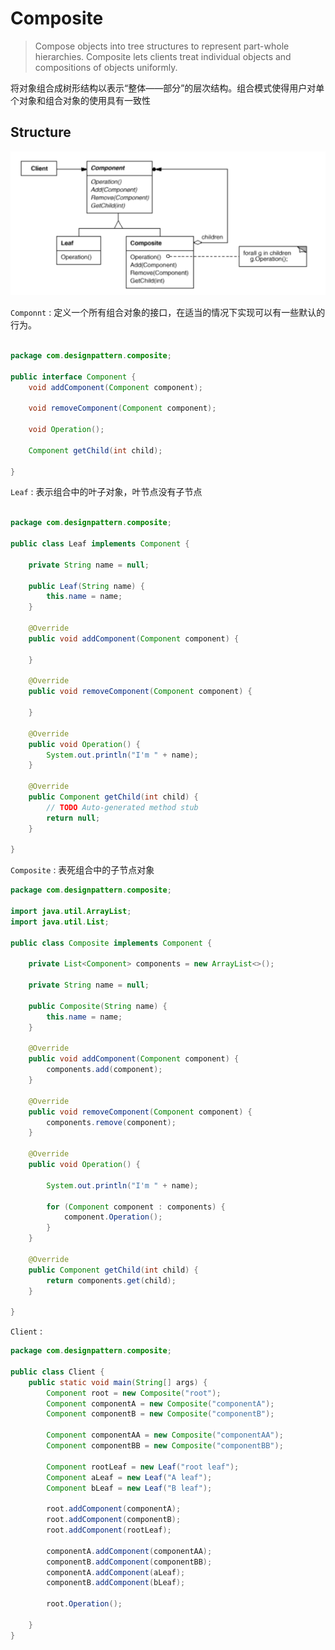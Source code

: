 # Composite

> Compose objects into tree structures to represent part-whole hierarchies.
Composite lets clients treat individual objects and compositions of objects
uniformly.

将对象组合成树形结构以表示“整体——部分”的层次结构。组合模式使得用户对单个对象和组合对象的使用具有一致性

## Structure

![](img/composite/composite.png)

```Componnt``` : 定义一个所有组合对象的接口，在适当的情况下实现可以有一些默认的行为。

```java

package com.designpattern.composite;

public interface Component {
    void addComponent(Component component);

    void removeComponent(Component component);

    void Operation();

    Component getChild(int child);

}


```


```Leaf``` : 表示组合中的叶子对象，叶节点没有子节点

```java

package com.designpattern.composite;

public class Leaf implements Component {

    private String name = null;

    public Leaf(String name) {
        this.name = name;
    }

    @Override
    public void addComponent(Component component) {

    }

    @Override
    public void removeComponent(Component component) {

    }

    @Override
    public void Operation() {
        System.out.println("I'm " + name);
    }

    @Override
    public Component getChild(int child) {
        // TODO Auto-generated method stub
        return null;
    }

}


```


```Composite``` : 表死组合中的子节点对象

```java
package com.designpattern.composite;

import java.util.ArrayList;
import java.util.List;

public class Composite implements Component {

    private List<Component> components = new ArrayList<>();

    private String name = null;

    public Composite(String name) {
        this.name = name;
    }

    @Override
    public void addComponent(Component component) {
        components.add(component);
    }

    @Override
    public void removeComponent(Component component) {
        components.remove(component);
    }

    @Override
    public void Operation() {

        System.out.println("I'm " + name);

        for (Component component : components) {
            component.Operation();
        }
    }

    @Override
    public Component getChild(int child) {
        return components.get(child);
    }

}


```


```Client``` :

```java
package com.designpattern.composite;

public class Client {
    public static void main(String[] args) {
        Component root = new Composite("root");
        Component componentA = new Composite("componentA");
        Component componentB = new Composite("componentB");

        Component componentAA = new Composite("componentAA");
        Component componentBB = new Composite("componentBB");

        Component rootLeaf = new Leaf("root leaf");
        Component aLeaf = new Leaf("A leaf");
        Component bLeaf = new Leaf("B leaf");

        root.addComponent(componentA);
        root.addComponent(componentB);
        root.addComponent(rootLeaf);

        componentA.addComponent(componentAA);
        componentB.addComponent(componentBB);
        componentA.addComponent(aLeaf);
        componentB.addComponent(bLeaf);

        root.Operation();

    }
}


```
